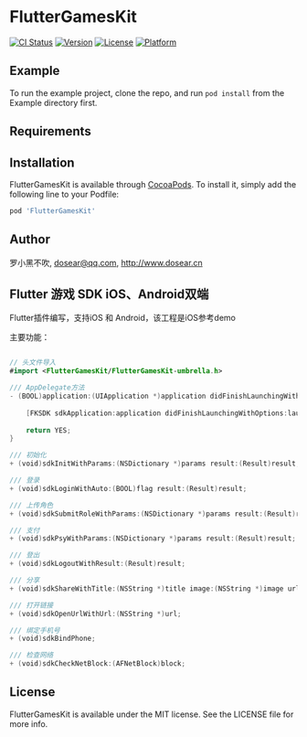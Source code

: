 # FlutterGamesKit

[![CI Status](https://img.shields.io/travis/dosear@qq.com/FlutterGamesKit.svg?style=flat)](https://travis-ci.org/dosear@qq.com/FlutterGamesKit)
[![Version](https://img.shields.io/cocoapods/v/FlutterGamesKit.svg?style=flat)](https://cocoapods.org/pods/FlutterGamesKit)
[![License](https://img.shields.io/cocoapods/l/FlutterGamesKit.svg?style=flat)](https://cocoapods.org/pods/FlutterGamesKit)
[![Platform](https://img.shields.io/cocoapods/p/FlutterGamesKit.svg?style=flat)](https://cocoapods.org/pods/FlutterGamesKit)

## Example

To run the example project, clone the repo, and run `pod install` from the Example directory first.

## Requirements

## Installation

FlutterGamesKit is available through [CocoaPods](https://cocoapods.org). To install
it, simply add the following line to your Podfile:

```ruby
pod 'FlutterGamesKit'
```

## Author

罗小黑不吹, dosear@qq.com, http://www.dosear.cn

## Flutter 游戏 SDK iOS、Android双端

Flutter插件编写，支持iOS 和 Android，该工程是iOS参考demo

主要功能：

```swift

// 头文件导入
#import <FlutterGamesKit/FlutterGamesKit-umbrella.h>

/// AppDelegate方法
- (BOOL)application:(UIApplication *)application didFinishLaunchingWithOptions:(NSDictionary *)launchOptions {
    
    [FKSDK sdkApplication:application didFinishLaunchingWithOptions:launchOptions];
    
    return YES;
}

/// 初始化
+ (void)sdkInitWithParams:(NSDictionary *)params result:(Result)result;

/// 登录
+ (void)sdkLoginWithAuto:(BOOL)flag result:(Result)result;

/// 上传角色
+ (void)sdkSubmitRoleWithParams:(NSDictionary *)params result:(Result)result;

/// 支付
+ (void)sdkPsyWithParams:(NSDictionary *)params result:(Result)result;

/// 登出
+ (void)sdkLogoutWithResult:(Result)result;

/// 分享
+ (void)sdkShareWithTitle:(NSString *)title image:(NSString *)image url:(NSString *)url  result:(Result)result;

/// 打开链接
+ (void)sdkOpenUrlWithUrl:(NSString *)url;

/// 绑定手机号
+ (void)sdkBindPhone;

/// 检查网络
+ (void)sdkCheckNetBlock:(AFNetBlock)block;

```


## License

FlutterGamesKit is available under the MIT license. See the LICENSE file for more info.
